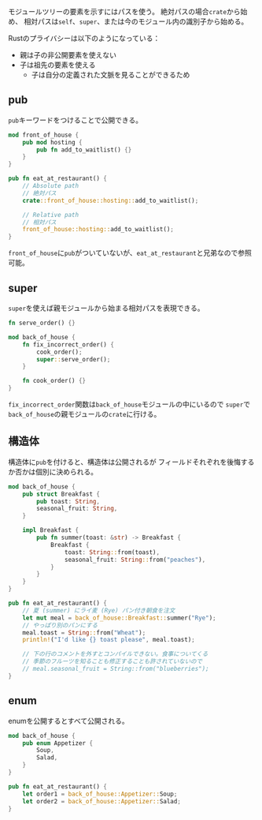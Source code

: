 モジュールツリーの要素を示すにはパスを使う。
絶対パスの場合`crate`から始め、
相対パスは`self`、`super`、または今のモジュール内の識別子から始める。

Rustのプライバシーは以下のようになっている：
- 親は子の非公開要素を使えない
- 子は祖先の要素を使える
  - 子は自分の定義された文脈を見ることができるため

## pub
`pub`キーワードをつけることで公開できる。
```rust
mod front_of_house {
    pub mod hosting {
        pub fn add_to_waitlist() {}
    }
}

pub fn eat_at_restaurant() {
    // Absolute path
    // 絶対パス
    crate::front_of_house::hosting::add_to_waitlist();

    // Relative path
    // 相対パス
    front_of_house::hosting::add_to_waitlist();
}
```
`front_of_house`に`pub`がついていないが、`eat_at_restaurant`と兄弟なので参照可能。

## super
`super`を使えば親モジュールから始まる相対パスを表現できる。
```rust
fn serve_order() {}

mod back_of_house {
    fn fix_incorrect_order() {
        cook_order();
        super::serve_order();
    }

    fn cook_order() {}
}
```
`fix_incorrect_order`関数は`back_of_house`モジュールの中にいるので
`super`で`back_of_house`の親モジュールの`crate`に行ける。

## 構造体
構造体に`pub`を付けると、構造体は公開されるが
フィールドそれぞれを後悔するか否かは個別に決められる。
```rust
mod back_of_house {
    pub struct Breakfast {
        pub toast: String,
        seasonal_fruit: String,
    }

    impl Breakfast {
        pub fn summer(toast: &str) -> Breakfast {
            Breakfast {
                toast: String::from(toast),
                seasonal_fruit: String::from("peaches"),
            }
        }
    }
}

pub fn eat_at_restaurant() {
    // 夏 (summer) にライ麦 (Rye) パン付き朝食を注文
    let mut meal = back_of_house::Breakfast::summer("Rye");
    // やっぱり別のパンにする
    meal.toast = String::from("Wheat");
    println!("I'd like {} toast please", meal.toast);

    // 下の行のコメントを外すとコンパイルできない。食事についてくる
    // 季節のフルーツを知ることも修正することも許されていないので
    // meal.seasonal_fruit = String::from("blueberries");
}
```

## enum
enumを公開するとすべて公開される。
```rust
mod back_of_house {
    pub enum Appetizer {
        Soup,
        Salad,
    }
}

pub fn eat_at_restaurant() {
    let order1 = back_of_house::Appetizer::Soup;
    let order2 = back_of_house::Appetizer::Salad;
}
```
